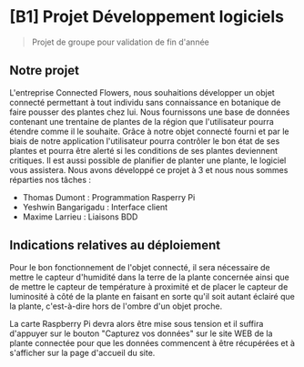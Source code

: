 # [B1] Projet Développement logiciels
> Projet de groupe pour validation de fin d'année

## Notre projet

L'entreprise Connected Flowers, nous souhaitions développer un objet connecté permettant
à tout individu sans connaissance en botanique de faire pousser des plantes chez lui. Nous fournissons
une base de données contenant une trentaine de plantes de la région que l'utilisateur pourra étendre comme il le souhaite.
Grâce à notre objet connecté fourni et par le biais de notre application l'utilisateur pourra contrôler
le bon état de ses plantes et pourra être alerté si les conditions de ses plantes deviennent critiques.
Il est aussi possible de planifier de planter une plante, le logiciel vous assistera.
Nous avons développé ce projet à 3 et nous nous sommes réparties nos tâches :
+ Thomas Dumont : Programmation Rasperry Pi
+ Yeshwin Bangarigadu : Interface client
+ Maxime Larrieu : Liaisons BDD


## Indications relatives au déploiement

Pour le bon fonctionnement de l'objet connecté, il sera nécessaire de mettre le capteur d'humidité dans la terre de la plante concernée ainsi que de mettre le capteur de température à proximité et de placer le capteur de luminosité à côté de la plante en faisant en sorte qu'il soit autant éclairé que la plante, c'est-à-dire hors de l'ombre d'un objet proche.

La carte Raspberry Pi devra alors être mise sous tension et il suffira d'appuyer sur le bouton "Capturez vos données" sur le site WEB de la plante connectée pour que les données commencent à être récupérées et à s'afficher sur la page d'accueil du site.
